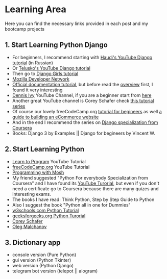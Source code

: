 # Learning Area
Here you can find the necessary links provided in each post and my bootcamp projects


## 1. Start Learning Python Django 
- For beginners, I recommend starting with [Haudi's YouTube Django tutorial](https://youtu.be/w4nrT7emiVc) (in Russian)
- Or [Telusko's YouTube Django tutorial](https://www.youtube.com/watch?v=OTmQOjsl0eg)
- Then go to [Django Girls tutorial](https://tutorial.djangogirls.org/en/)
- [Mozilla Developer Network](https://developer.mozilla.org/en-US/docs/Learn/Server-side/Django) 
- [Official documentation tutorial](https://docs.djangoproject.com/en/3.1/intro/tutorial01/), but before read the [overview](https://docs.djangoproject.com/en/3.1/intro/overview/) first, I found it very interesting
- [Dennis Ivy](https://www.youtube.com/channel/UCTZRcDjjkVajGL6wd76UnGg) YouTube Channel, if you are a beginner start from [here](https://youtu.be/xv_bwpA_aEA)
- Another great YouTube channel is Corey Schafer check [this tutorial series](https://youtu.be/UmljXZIypDc)
- Of course our lovely freeCodeCamp.org [tutorial for begineers](https://www.youtube.com/watch?v=F5mRW0jo-U4) as well [a guide to building an eCommerce website](https://www.youtube.com/watch?v=YZvRrldjf1Y)
- And in the end I recommend the series on [Django specialization from Coursera](https://www.coursera.org/specializations/django)
- Books: Django 3 by Examples || Django for begineers by Vincent W.



## 2. Start Learning Python
- [Learn to Program](https://youtu.be/nwjAHQERL08) YouTube Tutorial 
- [freeCodeCamp.org](https://www.youtube.com/watch?v=rfscVS0vtbw) YouTube Tutorial 
- [Programming with Mosh](https://www.youtube.com/watch?v=_uQrJ0TkZlc)
- My friend suggested "Python For everybody Specialization from Coursera" and I have found its [YouTube Turorial](https://www.youtube.com/watch?v=8DvywoWv6fI), but even if you don't need a certificate go to Coursera because there are many quizes and interesting exams.
- The books I have read: Think Python, Step by Step Guide to Python
- Also I suggest the book "Python all in one for Dummies" 
- [w3schools.com Python Tutorial](https://www.w3schools.com/python/default.asp) 
- [geeksforgeeks.org Python Turorial](https://www.geeksforgeeks.org/python-programming-language/)
- [Corey Schafer](https://www.youtube.com/c/Coreyms/playlists)
- [Oleg Malchanov](youtube.com/user/zaemiel)

## 3. Dictionary app
   - console version (Pure Python)
   - gui version (Python Tkinter)
   - web version (Python Django)
   - telegram bot version (telepot || aiogram)

